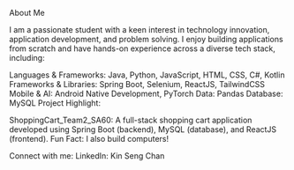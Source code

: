 About Me

I am a passionate student with a keen interest in technology innovation, application development, and problem solving. I enjoy building applications from scratch and have hands-on experience across a diverse tech stack, including:

Languages & Frameworks: Java, Python, JavaScript, HTML, CSS, C#, Kotlin
Frameworks & Libraries: Spring Boot, Selenium, ReactJS, TailwindCSS
Mobile & AI: Android Native Development, PyTorch
Data: Pandas
Database: MySQL
Project Highlight:

ShoppingCart_Team2_SA60: A full-stack shopping cart application developed using Spring Boot (backend), MySQL (database), and ReactJS (frontend).
Fun Fact:
I also build computers!

Connect with me:
LinkedIn: Kin Seng Chan

